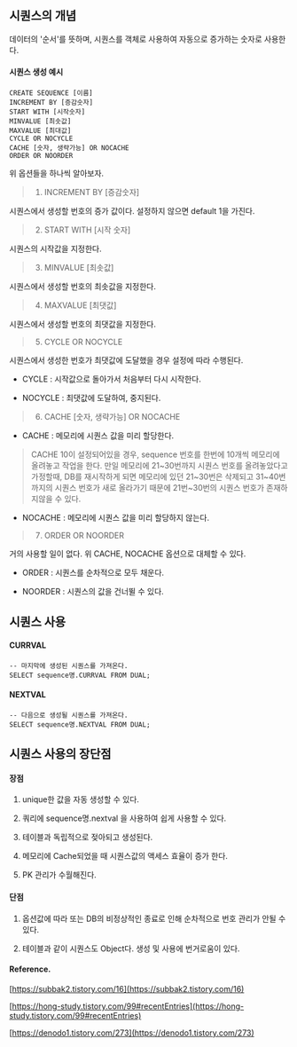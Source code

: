 ## 시퀀스의 개념

데이터의 '순서'를 뜻하며, 시퀀스를 객체로 사용하여 자동으로 증가하는 숫자로 사용한다.

#### 시퀀스 생성 예시

```
CREATE SEQUENCE [이름]
INCREMENT BY [증감숫자]
START WITH [시작숫자] 
MINVALUE [최솟값] 
MAXVALUE [최대값]
CYCLE OR NOCYCLE 
CACHE [숫자, 생략가능] OR NOCACHE 
ORDER OR NOORDER
```

위 옵션들을 하나씩 알아보자.

> 1) INCREMENT BY \[증감숫자\]

시퀀스에서 생성할 번호의 증가 값이다. 설정하지 않으면 default 1을 가진다.

> 2) START WITH \[시작 숫자\]

시퀀스의 시작값을 지정한다.

> 3) MINVALUE \[최솟값\]

시퀀스에서 생성할 번호의 최솟값을 지정한다.

> 4) MAXVALUE \[최댓값\]

시퀀스에서 생성할 번호의 최댓값을 지정한다.

> 5) CYCLE OR NOCYCLE 

시퀀스에서 생성한 번호가 최댓값에 도달했을 경우 설정에 따라 수행된다.

- CYCLE : 시작값으로 돌아가서 처음부터 다시 시작한다.

- NOCYCLE : 최댓값에 도달하여, 중지된다.

> 6) CACHE \[숫자, 생략가능\] OR NOCACHE

- CACHE : 메모리에 시퀀스 값을 미리 할당한다.

> CACHE 10이 설정되어있을 경우, sequence 번호를 한번에 10개씩 메모리에 올려놓고 작업을 한다. 만일 메모리에 21~30번까지 시퀀스 번호를 올려놓았다고 가정할때, DB를 재시작하게 되면 메모리에 있던 21~30번은 삭제되고 31~40번까지의 시퀀스 번호가 새로 올라가기 때문에 21번~30번의 시퀀스 번호가 존재하지않을 수 있다.

- NOCACHE : 메모리에 시퀀스 값을 미리 할당하지 않는다.

> 7) ORDER OR NOORDER

거의 사용할 일이 없다. 위 CACHE, NOCACHE 옵션으로 대체할 수 있다.

- ORDER : 시퀀스를 순차적으로 모두 채운다.

- NOORDER : 시퀀스의 값을 건너뛸 수 있다.

## 시퀀스 사용

#### CURRVAL

```
-- 마지막에 생성된 시퀀스를 가져온다.
SELECT sequence명.CURRVAL FROM DUAL;
```

#### NEXTVAL

```
-- 다음으로 생성될 시퀀스를 가져온다.
SELECT sequence명.NEXTVAL FROM DUAL;
```

## 시퀀스 사용의 장단점

#### 장점

1) unique한 값을 자동 생성할 수 있다.

2) 쿼리에 sequence명.nextval 을 사용하여 쉽게 사용할 수 있다.

3) 테이블과 독립적으로 젖아되고 생성된다.

4) 메모리에 Cache되었을 때 시퀀스값의 액세스 효율이 증가 한다.

5) PK 관리가 수월해진다.

#### 단점

1) 옵션값에 따라 또는 DB의 비정상적인 종료로 인해 순차적으로 번호 관리가 안될 수 있다.

2) 테이블과 같이 시퀀스도 Object다. 생성 및 사용에 번거로움이 있다.

#### Reference.

[https://subbak2.tistory.com/16](https://subbak2.tistory.com/16)

[https://hong-study.tistory.com/99#recentEntries](https://hong-study.tistory.com/99#recentEntries)

[https://denodo1.tistory.com/273](https://denodo1.tistory.com/273)